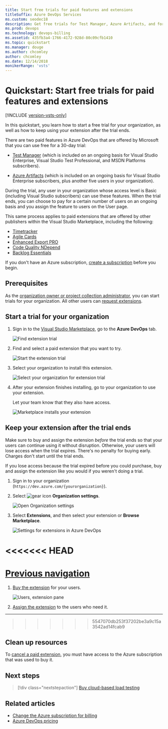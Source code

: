 ```yaml
---
title: Start free trials for paid features and extensions
titleSuffix: Azure DevOps Services
ms.custom: seodec18
description: Get free trials for Test Manager, Azure Artifacts, and for Azure DevOps extensions offered by other publishers
ms.prod: devops
ms.technology: devops-billing
ms.assetid: 435fb3a4-1766-4172-928d-80c09cfb1410
ms.topic: quickstart
ms.manager: douge
ms.author: chcomley
author: chcomley
ms.date: 12/14/2018
monikerRange: 'vsts'
---
```


# Quickstart: Start free trials for paid features and extensions

[!INCLUDE [version-vsts-only](../../_shared/version-vsts-only.md)]

In this quickstart, you learn how to start a free trial for your organization, as well as how to keep using your extension after the trial ends.

There are two paid features in Azure DevOps that are offered by Microsoft that you can use free for a 30-day trial:

- [Test Manager](https://marketplace.visualstudio.com/items/ms.vss-testmanager-web) (which is included on an ongoing basis for Visual Studio Enterprise, Visual Studio Test Professional, and MSDN Platforms subscribers).

- [Azure Artifacts](https://marketplace.visualstudio.com/items?itemName=ms.feed) (which is included on an ongoing basis for Visual Studio Enterprise subscribers, plus another five users in your organization).

During the trial, any user in your organization whose access level is Basic (including Visual Studio subscribers) can use these features. When the trial ends, you can choose to pay for a certain number of users on an ongoing basis and you assign the feature to users on the User page.

This same process applies to paid extensions that are offered by other publishers within the Visual Studio Marketplace, including the following:

- [Timetracker](https://marketplace.visualstudio.com/items?itemName=Berichthaus.TfsTimetracker)
- [Agile Cards](https://marketplace.visualstudio.com/items?itemName=spartez.agile-cards)
- [Enhanced Export PRO](https://marketplace.visualstudio.com/items?itemName=mskold.mskold-PRO-EnhancedExport)
- [Code Quality NDepend](https://marketplace.visualstudio.com/items?itemName=ndepend.ndependextension)
- [Backlog Essentials](https://marketplace.visualstudio.com/items?itemName=agile-extensions.backlog-essentials)

If you don't have an Azure subscription, [create a subscription](https://azure.microsoft.com/pricing/purchase-options/) before you begin.

## Prerequisites

As the [organization owner or project collection administrator](billing-faq.md#find-owner), you can start trials for your organization.
All other users can [request extensions](../../marketplace/install-extension.md).

## Start a trial for your organization

1. Sign in to the [Visual Studio Marketplace](https://marketplace.visualstudio.com/azuredevops), go to the **Azure DevOps** tab.

    ![Find extension trial](../billing/_img/_shared/extensions-marketplace.png)

2. Find and select a paid extension that you want to try.

    ![Start the extension trial](_img/try-additional-features/mp-start-test-manager-trial.png)

3. Select your organization to install this extension.

    ![Select your organization for extension trial](_img/try-additional-features/select-organization.png)

4. After your extension finishes installing, go to your organization to use your extension.

    Let your team know that they also have access.

   ![Marketplace installs your extension](_img/try-additional-features/extension-installed.png)

<a name="after-trial"></a>

## Keep your extension after the trial ends

Make sure to buy and assign the extension *before* the trial ends so that your users can continue using it without disruption. Otherwise, your users will lose access when the trial expires.
There's no penalty for buying early. Charges don't start until the trial ends.

If you lose access because the trial expired before you could purchase, buy and assign the extension like you would if you weren't doing a trial.

1. Sign in to your organization (```https://dev.azure.com/{yourorganization}```).

2. Select ![gear icon](../../_img/icons/gear-icon.png) **Organization settings**.

   ![Open Organization settings](../../_shared/_img/settings/open-admin-settings-vert.png)
3. Select **Extensions**, and then select your extension or **Browse Marketplace**.

   ![Settings for extensions in Azure DevOps](_img/try-additional-features/extensions-azure-devops-admin-settings.png)

<<<<<<< HEAD
=======
# [Previous navigation](#tab/previous-nav)

1. [Buy the extension](../../marketplace/install-extension.md#install-extension) for your users.

    ![Users, extension pane](_img/try-additional-features/extension-trial-in-organization-updated-ui.png)

2. [Assign the extension](../../marketplace/assign-paid-extensions.md) to the users who need it.

---

>>>>>>> 5547070db253f37202be3a9c15a3542ad14fcab9
## Clean up resources

To [cancel a paid extension](../../marketplace/uninstall-disable-extensions.md), you must have access to the Azure subscription that was used to buy it.

## Next steps

> [!div class="nextstepaction"]
> [Buy cloud-based load testing](buy-load-testing-vs.md)

## Related articles

- [Change the Azure subscription for billing](change-azure-subscription.md)
- [Azure DevOps pricing](https://azure.microsoft.com/pricing/details/devops/azure-devops-services/)
